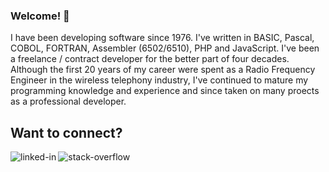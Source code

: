 ### Welcome! 👋
I have been developing software since 1976.  I've written in BASIC, Pascal, COBOL, FORTRAN, Assembler (6502/6510), PHP and JavaScript.  I've been a freelance / contract developer for the better part of four decades.  Although the first 20 years of my career were spent as a Radio Frequency Engineer in the wireless telephony industry, I've continued to mature my programming knowledge and experience and since taken on many proects as a professional developer.

## Want to connect?

[<img align="left" alt="linked-in" src="https://img.shields.io/badge/linkedin-%230077B5.svg?&style=for-the-badge&logo=linkedin&logoColor=white" />](https://www.linkedin.com/in/david-mednick-6144b355/)
[<img align="left" alt="stack-overflow" src="https://img.shields.io/badge/stack%20overflow-FE7A16?logo=stack-overflow&logoColor=white&style=for-the-badge" />](https://stackoverflow.com/users/408318/devlshone)

<!--
<br>
<br>
## Expertise
<img align="left" alt="PHP" src="https://img.shields.io/badge/php.svg?&style=for-the-badge&logo=php&logoColor=%2361DAFB" />
<img align="left" alt="GIT" src="https://img.shields.io/badge/git.svg?&style=for-the-badge&logo=node.js&logoColor=white" />
<img align="left" alt="aws" src="https://img.shields.io/badge/Amazon%20AWS-%23232F3E?logo=amazon-aws&logoColor=white&style=for-the-badge" />
<img align="left" alt="medium" src="https://img.shields.io/badge/postgres-%23316192.svg?&style=for-the-badge&logo=postgresql&logoColor=white" />
<img align="left" alt="android" src="https://img.shields.io/badge/Android-3DDC84?logo=android&logoColor=white&style=for-the-badge" />
<img align="left" alt="spring" src="https://img.shields.io/badge/spring%20-%236DB33F.svg?&style=for-the-badge&logo=spring&logoColor=white" />
<br>
<br>

**DevlshOne/DevlshOne** is a ✨ _special_ ✨ repository because its `README.md` (this file) appears on your GitHub profile.

Here are some ideas to get you started:

- 🔭 I’m currently working on ...
- 🌱 I’m currently learning ...
- 👯 I’m looking to collaborate on ...
- 🤔 I’m looking for help with ...
- 💬 Ask me about ...
- 📫 How to reach me: ...
- 😄 Pronouns: ...
- ⚡ Fun fact: ...
-->
